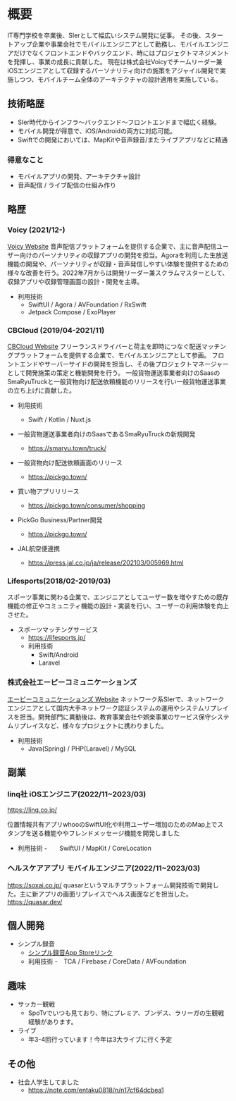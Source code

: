 # 概要
IT専門学校を卒業後、SIerとして幅広いシステム開発に従事。 その後、スタートアップ企業や事業会社でモバイルエンジニアとして勤務し、モバイルエンジニアだけでなくフロントエンドやバックエンド、時にはプロジェクトマネジメントを発揮し、事業の成長に貢献した。
現在は株式会社Voicyでチームリーダー兼iOSエンジニアとして収録するパーソナリティ向けの施策をアジャイル開発で実施しつつ、モバイルチーム全体のアーキテクチャの設計適用を実施している。

## 技術略歴
- SIer時代からインフラ〜バックエンド〜フロントエンドまで幅広く経験。
- モバイル開発が得意で、iOS/Androidの両方に対応可能。
- Swiftでの開発においては、MapKitや音声録音/またライブアプリなどに精通

### 得意なこと
- モバイルアプリの開発、アーキテクチャ設計
- 音声配信 / ライブ配信の仕組み作り

## 略歴
### Voicy (2021/12-)
[Voicy Website](https://voicy.jp/)
音声配信プラットフォームを提供する企業で、主に音声配信ユーザー向けのパーソナリティの収録アプリの開発を担当。Agoraを利用した生放送機能の開発や、パーソナリティが収録・音声発信しやすい体験を提供するための様々な改善を行う。2022年7月からは開発リーダー兼スクラムマスターとして、収録アプリや収録管理画面の設計・開発を主導。
- 利用技術
  - SwiftUI / Agora / AVFoundation / RxSwift
  - Jetpack Compose / ExoPlayer

### CBCloud (2019/04-2021/11)
[CBCloud Website](https://cb-cloud.com/)
フリーランスドライバーと荷主を即時につなぐ配送マッチングプラットフォームを提供する企業で、モバイルエンジニアとして参画。
フロントエンドやサーバーサイドの開発を担当し、その後プロジェクトマネージャーとして開発施策の策定と機能開発を行う。
一般貨物運送事業者向けのSaasのSmaRyuTruckと一般貨物向け配送依頼機能のリリースを行い一般貨物運送事業の立ち上げに貢献した。


- 利用技術
  - Swift / Kotlin / Nuxt.js

- 一般貨物運送事業者向けのSaasであるSmaRyuTruckの新規開発
  - https://smaryu.town/truck/
- 一般貨物向け配送依頼画面のリリース 
  - https://pickgo.town/ 
- 買い物アプリリリース
  - https://pickgo.town/consumer/shopping
- PickGo Business/Partner開発
  - https://pickgo.town/
- JAL航空便連携
  - https://press.jal.co.jp/ja/release/202103/005969.html

### Lifesports(2018/02-2019/03)
スポーツ事業に関わる企業で、エンジニアとしてユーザー数を増やすための既存機能の修正やコミュニティ機能の設計・実装を行い、ユーザーの利用体験を向上させた。
- スポーツマッチングサービス
    - https://lifesports.jp/
    - 利用技術
      - Swift/Android　
      - Laravel
 
### 株式会社エーピーコミュニケーションズ
[エーピーコミュニケーションズ Website](https://www.ap-com.co.jp/)
ネットワーク系SIerで、ネットワークエンジニアとして国内大手ネットワーク認証システムの運用やシステムリプレイスを担当。開発部門に異動後は、教育事業会社や娯楽事業のサービス保守システムリプレイスなど、様々なプロジェクトに携わりました。
- 利用技術
  - Java(Spring) / PHP(Laravel) / MySQL
      
## 副業
### linq社 iOSエンジニア(2022/11~2023/03)
https://linq.co.jp/

位置情報共有アプリwhooのSwiftUI化や利用ユーザー増加のためのMap上でスタンプを送る機能ややフレンドメッセージ機能を開発しました
- 利用技術
  -　　SwiftUI / MapKit / CoreLocation 


### ヘルスケアアプリ モバイルエンジニア(2022/11~2023/03)
https://soxai.co.jp/
quasarというマルチプラットフォーム開発技術で開発した。主に新アプリの画面リプレイスでヘルス画面などを担当した。 https://quasar.dev/

## 個人開発
- シンプル録音
   - [シンプル録音App Storeリンク](https://apps.apple.com/jp/app/id6443528409)
   - 利用技術
      -　TCA / Firebase / CoreData / AVFoundation

## 趣味
- サッカー観戦
    - SpoTvでいつも見ており、特にプレミア、ブンデス、ラリーガの生観戦経験があります。
- ライブ
    - 年3-4回行っています！今年は3大ライブに行く予定


## その他
- 社会人学生してました
    - https://note.com/entaku0818/n/n17cf64dcbea1

     


